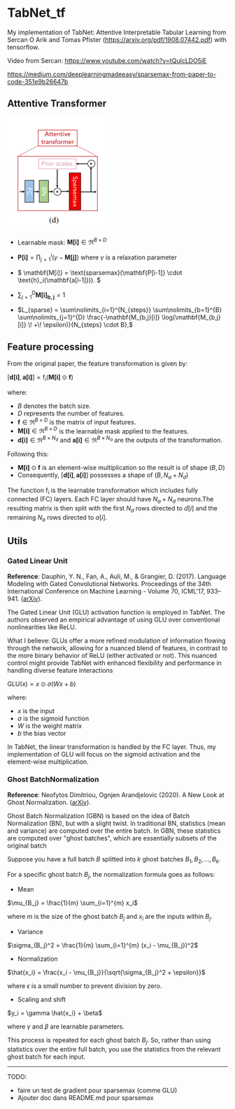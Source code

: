 # TabNet_tf

My implementation of TabNet: Attentive Interpretable Tabular Learning  from Sercan O Arik and Tomas Pfister (https://arxiv.org/pdf/1908.07442.pdf) with tensorflow.

Video from Sercan: https://www.youtube.com/watch?v=tQuIcLDO5iE


https://medium.com/deeplearningmadeeasy/sparsemax-from-paper-to-code-351e9b26647b


## Attentive Transformer

![Figure 4d](documentation/images/attentive_transformer.PNG)

- Learnable mask: $\mathbf{M[i]} \in \Re ^ {B \times D}$

- $\mathbf{P[i]} = \prod\nolimits_{j=1}^{i} (\gamma - \mathbf{M[j]})$ where $\gamma$ is a relaxation parameter
- $
\mathbf{M[i]} = \text{sparsemax}(\mathbf{P[i-1]} \cdot \text{h}_i(\mathbf{a[i-1]})).
$
- $\sum\nolimits_{j=1}^{D} \mathbf{M[i]_{b,j}} = 1$

- $L_{sparse} = \sum\nolimits_{i=1}^{N_{steps}} \sum\nolimits_{b=1}^{B} \sum\nolimits_{j=1}^{D} \frac{-\mathbf{M_{b,j}[i]} \log(\mathbf{M_{b,j}[i]} \! +\!  \epsilon)}{N_{steps} \cdot B},$


## Feature processing

From the original paper, the feature transformation is given by:

$[\mathbf{d[i]}, \mathbf{a[i]}] = \text{f}_i(\mathbf{M[i]} \odot \mathbf{f})$

where:
- $B$ denotes the batch size.
- $D$ represents the number of features.
- $\mathbf{f} \in \Re ^ {B \times D}$ is the matrix of input features.
- $\mathbf{M[i]} \in \Re ^ {B \times D}$ is the learnable mask applied to the features.
- $\mathbf{d[i]} \in \Re ^ {B \times N_d}$ and $\mathbf{a[i]} \in \Re ^ {B \times N_a}$ are the outputs of the transformation.

Following this:
- $\mathbf{M[i]} \odot \mathbf{f}$ is an element-wise multiplication so the result is of shape $(B, D)$
- Consequently, $[\mathbf{d[i]}, \mathbf{a[i]}]$ possesses a shape of $(B, N_a + N_d)$



The function $\text{f}_i$ is the learnable transformation which includes fully connected (FC) layers. Each FC layer should have $N_a + N_d$ neurons.The resulting matrix is then split with the first $N_d$ rows directed to $d[i]$ and the remaining $N_a$ rows directed to $a[i]$.





## Utils

### Gated Linear Unit

**Reference**: Dauphin, Y. N., Fan, A., Auli, M., & Grangier, D. (2017). Language Modeling with Gated Convolutional Networks. Proceedings of the 34th International Conference on Machine Learning - Volume 70, ICML'17, 933–941. ([arXiv](https://arxiv.org/pdf/1612.08083.pdf)).

The Gated Linear Unit (GLU) activation function is employed in TabNet. The authors observed an empirical advantage of using GLU over conventional nonlinearities like ReLU.

What I believe: GLUs offer a more refined modulation of information flowing through the network, allowing for a nuanced blend of features, in contrast to the more binary behavior of ReLU (either activated or not). This nuanced control might provide TabNet with enhanced flexibility and performance in handling diverse feature interactions


$\text{GLU}(x) = x \odot \sigma(Wx + b)$

where:
- $x$ is the input
- $\sigma$ is the sigmoid function
- $W$ is the weight matrix
- $b$ the bias vector

In TabNet, the linear transformation is handled by the FC layer. Thus, my implementation of GLU will focus on the sigmoid activation and the element-wise multiplication.


### Ghost BatchNormalization


**Reference**: Neofytos Dimitriou, Ognjen Arandjelovic (2020). A New Look at Ghost Normalization. ([arXiv](https://arxiv.org/pdf/2007.08554.pdf)).


Ghost Batch Normalization (GBN) is based on the idea of Batch Normalization (BN), but with a slight twist. In traditional BN, statistics (mean and variance) are computed over the entire batch. In GBN, these statistics are computed over "ghost batches", which are essentially subsets of the original batch

Suppose you have a full batch $B$ splitted into $k$ ghost batches $B_1, B_2, ..., B_k$.

For a specific ghost batch $B_j$, the normalization formula goes as follows:

- Mean

$\mu_{B_j} = \frac{1}{m} \sum_{i=1}^{m} x_i$

where $m$ is the size of the ghost batch $B_j$ and $x_i$ are the inputs within $B_j$.

- Variance
  
$\sigma_{B_j}^2 = \frac{1}{m} \sum_{i=1}^{m} (x_i - \mu_{B_j})^2$

- Normalization

$\hat{x_i} = \frac{x_i - \mu_{B_j}}{\sqrt{\sigma_{B_j}^2 + \epsilon}}$

where $\epsilon$ is a small number to prevent division by zero.

- Scaling and shift

$y_i = \gamma \hat{x_i} + \beta$


where $\gamma$ and $\beta$ are learnable parameters.

This process is repeated for each ghost batch $B_j$. So, rather than using statistics over the entire full batch, you use the statistics from the relevant ghost batch for each input.

--------------------
TODO:
- faire un test de gradient pour sparsemax (comme GLU)
- Ajouter doc dans README.md pour sparsemax